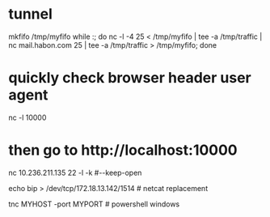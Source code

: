 # tunnel
mkfifo /tmp/myfifo
while :; do nc -l -4 25 < /tmp/myfifo | tee -a /tmp/traffic | nc mail.habon.com 25 | tee -a /tmp/traffic > /tmp/myfifo; done


# quickly check browser header user agent
nc -l 10000
# then go to http://localhost:10000

nc 10.236.211.135 22 -l -k #--keep-open


echo bip > /dev/tcp/172.18.13.142/1514 # netcat replacement

tnc MYHOST -port MYPORT # powershell windows
